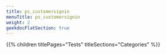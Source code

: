 ```yaml
---
title: ps_customersignin
menuTitle: ps_customersignin
weight: 2 
geekdocFlatSection: true
---
```


{{% children titlePages="Tests" titleSections="Categories" %}}
